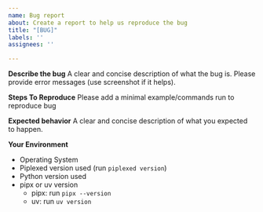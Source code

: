 ```yaml
---
name: Bug report
about: Create a report to help us reproduce the bug
title: "[BUG]"
labels: ''
assignees: ''

---
```


**Describe the bug**
A clear and concise description of what the bug is. Please provide error messages (use screenshot if it helps).

**Steps To Reproduce**
Please add a minimal example/commands run to reproduce bug

**Expected behavior**
A clear and concise description of what you expected to happen.


**Your Environment**
- Operating System
- Piplexed version used (run `piplexed version`)
- Python version used
- pipx or uv version
   - pipx: run `pipx --version`
   - uv: run `uv version`
